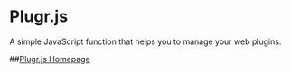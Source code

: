 Plugr.js
========

A simple JavaScript function that helps you to manage your web plugins.

##[Plugr.js Homepage](http://lukyvj.github.io/Plugr.js/)

